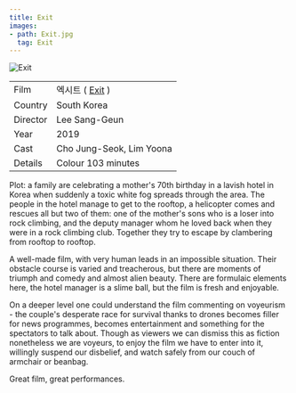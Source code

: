 ```yaml
---
title: Exit
images:
- path: Exit.jpg
  tag: Exit
---
```

![Exit](Exit.jpg)

| | |
|-|-|
Film|&#50641;&#49884;&#53944; ( [Exit](https://www.imdb.com/title/tt10648440/) )
Country|South Korea
Director|Lee Sang-Geun
Year|2019
Cast|Cho Jung-Seok, Lim Yoona
Details|Colour 103 minutes

Plot: a family are celebrating a mother's 70th
birthday in a lavish hotel in Korea when suddenly
a toxic white fog spreads through the area. The people
in the hotel manage to get to the rooftop, a helicopter
comes and rescues all but two of them: one of the mother's
sons who is a loser into rock climbing, and the deputy
manager whom he loved back when they were in a rock
climbing club. Together they try to escape by clambering
from rooftop to rooftop.

A well-made film, with very human leads in an impossible
situation. Their obstacle course is varied and treacherous,
but there are moments of triumph and comedy and
almost alien beauty. There are formulaic elements here,
the hotel manager is a slime ball, but the film is fresh
and enjoyable.

On a deeper level one could understand the film commenting
on voyeurism - the couple's desperate race for survival
thanks to drones becomes filler for news programmes,
becomes entertainment and something for the spectators to
talk about. Though as viewers we can dismiss this as fiction
nonetheless we are voyeurs, to enjoy the film we have to
enter into it, willingly suspend our disbelief, and watch
safely from our couch of armchair or beanbag.

Great film, great performances.
